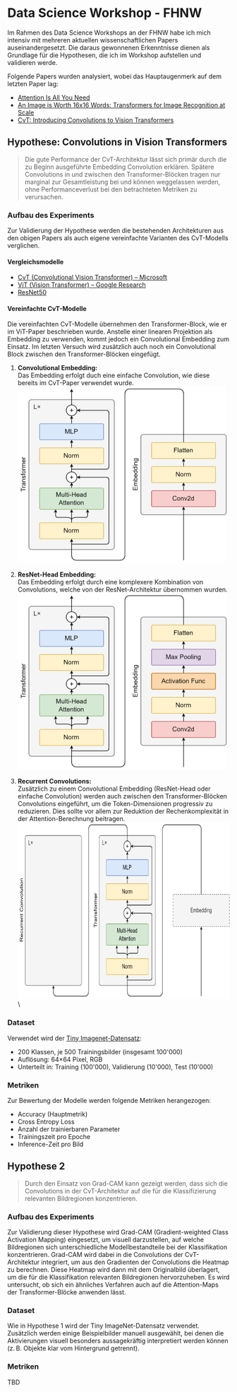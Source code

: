 # Data Science Workshop - FHNW

Im Rahmen des Data Science Workshops an der FHNW habe ich mich intensiv mit mehreren aktuellen wissenschaftlichen Papers auseinandergesetzt. Die daraus gewonnenen Erkenntnisse dienen als Grundlage für die Hypothesen, die ich im Workshop aufstellen und validieren werde.

Folgende Papers wurden analysiert, wobei das Hauptaugenmerk auf dem letzten Paper lag:

- [Attention Is All You Need](https://proceedings.neurips.cc/paper_files/paper/2017/file/3f5ee243547dee91fbd053c1c4a845aa-Paper.pdf)
- [An Image is Worth 16x16 Words: Transformers for Image Recognition at Scale](https://openreview.net/pdf?id=YicbFdNTTy)
- [CvT: Introducing Convolutions to Vision Transformers](https://openaccess.thecvf.com/content/ICCV2021/papers/Wu_CvT_Introducing_Convolutions_to_Vision_Transformers_ICCV_2021_paper.pdf)

## Hypothese: Convolutions in Vision Transformers

> Die gute Performance der CvT-Architektur lässt sich primär durch die zu Beginn ausgeführte Embedding Convolution erklären. Spätere Convolutions in und zwischen den Transformer-Blöcken tragen nur marginal zur Gesamtleistung bei und können weggelassen werden, ohne Performanceverlust bei den betrachteten Metriken zu verursachen.

### Aufbau des Experiments

Zur Validierung der Hypothese werden die bestehenden Architekturen aus den obigen Papers als auch eigene vereinfachte Varianten des CvT-Modells verglichen.

#### Vergleichsmodelle

- [CvT (Convolutional Vision Transformer) – Microsoft](https://github.com/microsoft/CvT)
- [ViT (Vision Transformer) – Google Research](https://github.com/google-research/vision_transformer)
- [ResNet50](https://pytorch.org/vision/main/models/generated/torchvision.models.resnet50.html)

#### Vereinfachte CvT-Modelle

Die vereinfachten CvT-Modelle übernehmen den Transformer-Block, wie er im ViT-Paper beschrieben wurde. Anstelle einer linearen Projektion als Embedding zu verwenden, kommt jedoch ein Convolutional Embedding zum Einsatz. Im letzten Versuch wird zusätzlich auch noch ein Convolutional Block zwischen den Transformer-Blöcken eingefügt.

1. **Convolutional Embedding:**\
    Das Embedding erfolgt duch eine einfache Convolution, wie diese bereits im CvT-Paper verwendet wurde.\
    <img src="./CvT-SimplifiedHead.drawio.png" alt="CvT-Modell mit Convolutional Embedding" title="CvT-Modell mit Convolutional Embedding" height="400" />

2. **ResNet-Head Embedding:**\
    Das Embedding erfolgt durch eine komplexere Kombination von Convolutions, welche von der ResNet-Architektur übernommen wurden. \
    <img src="./CvT-ResNetHead.drawio.png" alt="CvT-Modell mit ResNet-Head Embedding" title="CvT-Modell mit ResNet-Head Embedding" height="400"/>

3. **Recurrent Convolutions:**\
    Zusätzlich zu einem Convolutional Embedding (ResNet-Head oder einfache Convolution) werden auch zwischen den Transformer-Blöcken Convolutions eingeführt, um die Token-Dimensionen progressiv zu reduzieren. Dies sollte vor allem zur Reduktion der Rechenkomplexität in der Attention-Berechnung beitragen.\
    <img src="./CvT-RecurrentConvolutions.drawio.png" alt="CvT-Modell mit recurrent Convolutions" title="CvT-Modell mit recurrent Convolutions" height="400"/> \

### Dataset

Verwendet wird der [Tiny Imagenet-Datensatz](https://www.kaggle.com/datasets/akash2sharma/tiny-imagenet):

- 200 Klassen, je 500 Trainingsbilder (insgesamt 100'000)
- Auflösung: 64×64 Pixel, RGB
- Unterteilt in: Training (100'000), Validierung (10'000), Test (10'000)

### Metriken

Zur Bewertung der Modelle werden folgende Metriken herangezogen:

- Accuracy (Hauptmetrik)
- Cross Entropy Loss
- Anzahl der trainierbaren Parameter
- Trainingszeit pro Epoche
- Inference-Zeit pro Bild

## Hypothese 2

> Durch den Einsatz von Grad-CAM kann gezeigt werden, dass sich die Convolutions in der CvT-Architektur auf die für die Klassifizierung relevanten Bildregionen konzentrieren.

### Aufbau des Experiments

Zur Validierung dieser Hypothese wird Grad-CAM (Gradient-weighted Class Activation Mapping) eingesetzt, um visuell darzustellen, auf welche Bildregionen sich unterschiedliche Modellbestandteile bei der Klassifikation konzentrieren. Grad-CAM wird dabei in die Convolutions der CvT-Architektur integriert, um aus den Gradienten der Convolutions die Heatmap zu berechnen. Diese Heatmap wird dann mit dem Originalbild überlagert, um die für die Klassifikation relevanten Bildregionen hervorzuheben.
Es wird untersucht, ob sich ein ähnliches Verfahren auch auf die Attention-Maps der Transformer-Blöcke anwenden lässt.

### Dataset

Wie in Hypothese 1 wird der Tiny ImageNet-Datensatz verwendet. Zusätzlich werden einige Beispielbilder manuell ausgewählt, bei denen die Aktivierungen visuell besonders aussagekräftig interpretiert werden können (z. B. Objekte klar vom Hintergrund getrennt).

### Metriken

TBD

